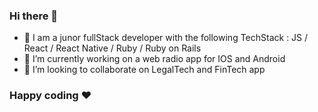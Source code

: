 ### Hi there 👋

- 🌱 I am a junor fullStack developer with the following TechStack : JS / React / React Native / Ruby / Ruby on Rails 
- 🔭 I’m currently working on a web radio app for IOS and Android
- 👯 I’m looking to collaborate on LegalTech and FinTech app 


### Happy coding ❤️
